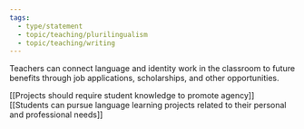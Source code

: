 ```yaml
---
tags: 
  - type/statement
  - topic/teaching/plurilingualism
  - topic/teaching/writing
---
```

Teachers can connect language and identity work in the classroom to future benefits through job applications, scholarships, and other opportunities.

[[Projects should require student knowledge to promote agency]]
[[Students can pursue language learning projects related to their personal and professional needs]]